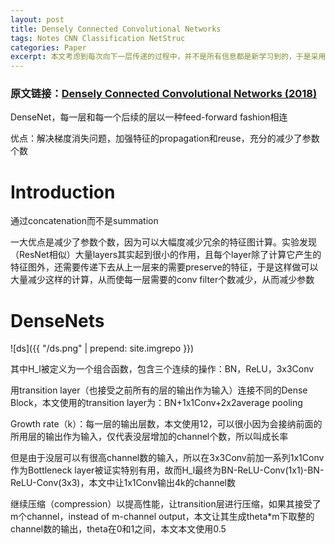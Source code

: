 ```yaml
---
layout: post
title: Densely Connected Convolutional Networks
tags: Notes CNN Classification NetStruc
categories: Paper
excerpt: 本文考虑到每次向下一层传递的过程中，并不是所有信息都是新学习到的，于是采用了一种很简单但也很巧妙的方式来简化每次向下传递时的操作。这样的思路和处理非常有趣，可以在之后的工作中借鉴
---
```

<script type="text/javascript" src="http://cdn.mathjax.org/mathjax/latest/MathJax.js?config=TeX-AMS-MML_HTMLorMML"></script>

### 原文链接：[Densely Connected Convolutional Networks (2018)](https://arxiv.org/pdf/1608.06993.pdf)

DenseNet，每一层和每一个后续的层以一种feed-forward fashion相连

优点：解决梯度消失问题，加强特征的propagation和reuse，充分的减少了参数个数

# Introduction

通过concatenation而不是summation

一大优点是减少了参数个数，因为可以大幅度减少冗余的特征图计算。实验发现（ResNet相似）大量layers其实起到很小的作用，且每个layer除了计算它产生的特征图外，还需要传递下去从上一层来的需要preserve的特征，于是这样做可以大量减少这样的计算，从而使每一层需要的conv filter个数减少，从而减少参数

# DenseNets

![ds]({{ "/ds.png" | prepend: site.imgrepo }})

其中H_l被定义为一个组合函数，包含三个连续的操作：BN，ReLU，3x3Conv

用transition layer（也接受之前所有的层的输出作为输入）连接不同的Dense Block，本文使用的transition layer为：BN+1x1Conv+2x2average pooling

Growth rate（k）：每一层的输出层数，本文使用12，可以很小因为会接纳前面的所用层的输出作为输入，仅代表没层增加的channel个数，所以叫成长率

但是由于没层可以有很高channel数的输入，所以在3x3Conv前加一系列1x1Conv作为Bottleneck layer被证实特别有用，故而H_l最终为BN-ReLU-Conv(1x1)-BN-ReLU-Conv(3x3)，本文中让1x1Conv输出4k的channel数

继续压缩（compression）以提高性能，让transition层进行压缩，如果其接受了m个channel，instead of m-channel output，本文让其生成theta*m下取整的channel数的输出，theta在0和1之间，本文本文使用0.5
